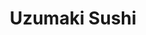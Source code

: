 ---
layout: place
title: Uzumaki Sushi
permalink: /california/culver-city/uzumaki-sushi.html
stateAbbr: CA
stateName: California
cityName: Culver City
seo:
  type: restaurant
  links: http://www.uzumaki-sushi.com/
place_id: ChIJ15ypvj66woARULXCuoJZxrc
photos:
  - name: >-
      places/ChIJ15ypvj66woARULXCuoJZxrc/photos/AeeoHcJmF8TQ2nVV1pAlYG4otOotz6qrourowEQ2fXK7dhiuNM4nS_TqkZipm3UE9lk4jPT3wKVOHs4w8eDvezJrCE1sbM3GyCfgVHR_C9zADBKpYJXUzlxKwMowc9aGm_My2vsq6ClmqFB9_TGKtoEZXye5uyp0_9n7LbWY7Sq6hNe-IPt1Jp3p5kbjBCuaCuwRF94Kdhioyqnsv7yN6OB3WHqkP6I1S-4KxjnbRj7Xaojf90ZoknJ-WP_ZcfIxwpKphuGNZkXYyAaJB5WJ8K44wFcA27xIv-j214ag7qe3MhQEbQ
    widthPx: 4032
    heightPx: 3024
    authorAttributions:
      - displayName: Uzumaki Sushi
        uri: https://maps.google.com/maps/contrib/114492067519369878204
        photoUri: >-
          https://lh3.googleusercontent.com/a-/ALV-UjVJ0wiomXHU0h0llfVeCeph8HRowB4mPNLuVCtBcSUk61qQhoU=s100-p-k-no-mo
    flagContentUri: >-
      https://www.google.com/local/imagery/report/?cb_client=maps_api_places.places_api&image_key=!1e10!2sAF1QipNGih74nz6lG0IxnPRqCAY5RAU2GPI1kiFKJ0ic&hl=en-US
    googleMapsUri: >-
      https://www.google.com/maps/place//data=!3m4!1e2!3m2!1sAF1QipNGih74nz6lG0IxnPRqCAY5RAU2GPI1kiFKJ0ic!2e10!4m2!3m1!1s0x80c2ba3ebea99cd7:0xb7c65982bac2b550
  - name: >-
      places/ChIJ15ypvj66woARULXCuoJZxrc/photos/AeeoHcKI8bXevW956l14_m0vcqz_UXsF3AyBgGZgycTQ-H1sxBUC6TZCZkJE2GeCES2roze8FGzrYW5z7ma8gKcJc_pgmbFsqVXKVvc511AlfG7eMNMao_iyBBBdAN0kyqhdegfCx8kZqioXQ2mp6mNF07Nl9FRoNCH4T-vxtpQyvk__GOpLIE-sz8AKJo_QfSDu-516DMp-2spjyod340ZwqkYO07w3EPUoCI6bjCOX3UbuKtXmJRNYoknVNTzY6iOa3TIKIvv2Ex8ZAH67RJKcu1ICIi_nS1SnrDlVeoK-svye6r4sYxv-lbgsGiBjqZ5wxZ9jDTdP77Tx0tt_s8uTIsDJ3Xjqk4KSAFa_HsG6iBjzivsOpUZ4ud81lLbknUYa6wbc1LoJNRfWR0NlOG2aXw_ffEo8aLsce9X1qxP7OnH2ZZM
    widthPx: 2048
    heightPx: 1454
    authorAttributions:
      - displayName: Russ Lacuata
        uri: https://maps.google.com/maps/contrib/103464758035032588945
        photoUri: >-
          https://lh3.googleusercontent.com/a-/ALV-UjWyRlw5Sogp8E4ynYJzbN78SGF9Gn2P5mEnk_d4YuzinEH-R7AkeA=s100-p-k-no-mo
    flagContentUri: >-
      https://www.google.com/local/imagery/report/?cb_client=maps_api_places.places_api&image_key=!1e10!2sCIHM0ogKEICAgICc19yl7AE&hl=en-US
    googleMapsUri: >-
      https://www.google.com/maps/place//data=!3m4!1e2!3m2!1sCIHM0ogKEICAgICc19yl7AE!2e10!4m2!3m1!1s0x80c2ba3ebea99cd7:0xb7c65982bac2b550
  - name: >-
      places/ChIJ15ypvj66woARULXCuoJZxrc/photos/AeeoHcI0TzWz5ttFFESZflGn_uSex2UbjuZGz733hp37xCCZk1OTH382eWLWflJ5j-77IRBno0E2AX2RfndaYVBpEAamGXPumKsTaG2TFJVwfJ4ecAZMlDEs_acCQ8Q716HTRJd7Xgtdt8DXrvQOg9v6FRKYTxSFnEFD7c66PmlKh-PqLoa8MtUre0T3eDqXkpo3RXqXS_tMiL0s9U9GEB35QmE6ilDscg2cBlyAXR3RKufJoX8smiK6iEs_1XFEYFLEqHCfjghRlw_XIE572qybw6lz5AKqrR10_mWowPFWfMQeHz2uKfAcXCxBtt2BUUb4nQm5zIMLgxaa4Vzd_-mXCk9Yb3hqZMMxkMzudCucitRs3O979njMY0VhhsjUG-E9oq8MxLOLZg8SJXvSx1lM0PW6gkOh81fEfGQsDkaGbdDLzj4z
    widthPx: 4032
    heightPx: 3024
    authorAttributions:
      - displayName: Gabriella Jackson
        uri: https://maps.google.com/maps/contrib/114856729429357643019
        photoUri: >-
          https://lh3.googleusercontent.com/a-/ALV-UjWHBhCIYvYat8GV7JLcDtxTIFwo90CfxAQkIOb4qCZKumC3_S79Mw=s100-p-k-no-mo
    flagContentUri: >-
      https://www.google.com/local/imagery/report/?cb_client=maps_api_places.places_api&image_key=!1e10!2sCIHM0ogKEICAgMCopcCuhwE&hl=en-US
    googleMapsUri: >-
      https://www.google.com/maps/place//data=!3m4!1e2!3m2!1sCIHM0ogKEICAgMCopcCuhwE!2e10!4m2!3m1!1s0x80c2ba3ebea99cd7:0xb7c65982bac2b550
  - name: >-
      places/ChIJ15ypvj66woARULXCuoJZxrc/photos/AeeoHcKtz7xjtgYoAHE3d6sSt-xb9psOx3W7d1g9SswNswecUheuY92k11OLizqliiQ7qqBl53-ow2GM5MLBnnJTPJWDWGTZeTBf0DPPmMAQxZ8xcHiHkNAhq7gmoreAOpIiM0N2mf_nhjV1cm2oZmD6Q09Ie_NJR3TRAK4AuABlWq02o6AX5YRvw2z3N8CnX9_8q_EIIQqL8rXufat_3xvPF_s-fhwbb24zCMns1IauLnU9gS8sOHE-UOtonEq7fdSgWzbxxuwkmzADh8B0dhRyljqh0mrhthDGmBe25R1MNHyClQ
    widthPx: 2048
    heightPx: 1536
    authorAttributions:
      - displayName: Uzumaki Sushi
        uri: https://maps.google.com/maps/contrib/114492067519369878204
        photoUri: >-
          https://lh3.googleusercontent.com/a-/ALV-UjVJ0wiomXHU0h0llfVeCeph8HRowB4mPNLuVCtBcSUk61qQhoU=s100-p-k-no-mo
    flagContentUri: >-
      https://www.google.com/local/imagery/report/?cb_client=maps_api_places.places_api&image_key=!1e10!2sAF1QipMHf0oHp1AaQJTyJy4itbrTf0P-3uwDs2bgtf5O&hl=en-US
    googleMapsUri: >-
      https://www.google.com/maps/place//data=!3m4!1e2!3m2!1sAF1QipMHf0oHp1AaQJTyJy4itbrTf0P-3uwDs2bgtf5O!2e10!4m2!3m1!1s0x80c2ba3ebea99cd7:0xb7c65982bac2b550
  - name: >-
      places/ChIJ15ypvj66woARULXCuoJZxrc/photos/AeeoHcJm1ONemPKTqvo3EPGtc6MJbhzmfxs-M-6aNaNbgvJxLclaRy7h9L0EIM52tL1Db-hUlQZer38XSKjle_7sKyAkDj-v2VufXFeOfjxpY9AvD_uULjKgdJtJs0D5gxWH40IC50UERxhQXlnbSpWzgL9AVSp8p24_tYQUxIVycrPM1T507v11uqUef-cmrTkfzRgo6MSCYYH6wGbNh56Ghv-8KR-iPl681NU_PkvIP6y7DDYhoBnNJxp9V8HeMSG6cx9uFaQuOWo01EZHgPLyJts91Z22KG3TewYKxHKFWUvZW68juXCbyJa38_AbDtvRXWL5nnAzmC-Y-RYdPTwptAqWFVf_WefTQ7hUijP4deY0XcFpNhWHor4bq65eapsKb33_ZMdGjO19-G7zVoZHon9xv-7JHsXFo3QJdIouFOVKcgIJ
    widthPx: 3024
    heightPx: 4032
    authorAttributions:
      - displayName: My Nguyen
        uri: https://maps.google.com/maps/contrib/108954821222298556249
        photoUri: >-
          https://lh3.googleusercontent.com/a-/ALV-UjXRTnlNNPXCerJsbcgeGyI62csZlfgSsYQIan5VZxPkYzzfkTNM_g=s100-p-k-no-mo
    flagContentUri: >-
      https://www.google.com/local/imagery/report/?cb_client=maps_api_places.places_api&image_key=!1e10!2sCIHM0ogKEICAgID3qdeczwE&hl=en-US
    googleMapsUri: >-
      https://www.google.com/maps/place//data=!3m4!1e2!3m2!1sCIHM0ogKEICAgID3qdeczwE!2e10!4m2!3m1!1s0x80c2ba3ebea99cd7:0xb7c65982bac2b550
  - name: >-
      places/ChIJ15ypvj66woARULXCuoJZxrc/photos/AeeoHcIGYNgXsxKkrJmsXzwLA-Tp07c8ArLOWXyHesBrouRiDfZuvwSOyEJO2sq676OkoqaCaj3FkR9XQc_PKH-vVsBkilF6iIBfnOU2-5moBmz0PY_gmJLdZkN090RelGG9SAqPSp1LRAqyPjYCzpzFVsM7q3tlGB9IgZqiLHj3qLWVvpjezE4Iq-GnskPHTwOnGQReWYT2MYqkyANEJ-PcxRvp3CBoWPxxcrXeRGCaK05njnf1j82LiLMxNlmIwj8ZVSbOINjI9wEU2qayPQ0wrVibOZQbKX-6zuaC5SPq8plrUoNx1ve7bR30CXdzNusDKsmkcXBLCGbXc6K9gbP8Nu7SKhN2xCEAsjuNgOYt9yOEjomBsssPS1ZZfihfZHp5eJPSTyBQjP6ybL4H2EJ8Xr5aTithbqQBPXFNgM4vwgl7JpeV
    widthPx: 3072
    heightPx: 4080
    authorAttributions:
      - displayName: De'Von Walker
        uri: https://maps.google.com/maps/contrib/104312566540917095054
        photoUri: >-
          https://lh3.googleusercontent.com/a-/ALV-UjUkoMznvM8JhjZWuEUq3KRlHuXHIKKmBKViHDBU3c6D3uIgsEr5Ww=s100-p-k-no-mo
    flagContentUri: >-
      https://www.google.com/local/imagery/report/?cb_client=maps_api_places.places_api&image_key=!1e10!2sCIHM0ogKEICAgICz-rLI5wE&hl=en-US
    googleMapsUri: >-
      https://www.google.com/maps/place//data=!3m4!1e2!3m2!1sCIHM0ogKEICAgICz-rLI5wE!2e10!4m2!3m1!1s0x80c2ba3ebea99cd7:0xb7c65982bac2b550
  - name: >-
      places/ChIJ15ypvj66woARULXCuoJZxrc/photos/AeeoHcIZOsfn-X-thn1o0PZ3ZHZdrtEWOxnysg13bSLIC61wjron1SQ7AiqY-5lFm94iQSsyytWxoGs7_REOvVWG6lgjPp_LIrp05DtcCVkwwkePyTduzPGfbMPyZLG7ortKM4zZFoMRFPVmj6ZRFL7N3VsJomVo0DBwbZZPlgbdbw2TZ42e87d15caRoIrKuQ0S0Nig2f3duKglNgUi1wup7O7fCALpBJho1sF_JKlDHB-_jiheGruotqMDtxIZt_LZo3_UQnp-dRqy0RYw05zYyjo-LjjAha_6m7AlE0eok0kA3HHAMSypg7aOSxBlmc6w7pqKQKAJwbp5bfa24mz4qxUxoAXd0ibiaSuYudVa_wRAS1opY2cHWu0YUrUSNqfBLM7r9LklMucHclpCh8xkoXebsDA23dXKDSTe6i-fv2EpJw
    widthPx: 3000
    heightPx: 4000
    authorAttributions:
      - displayName: Talvi Fried
        uri: https://maps.google.com/maps/contrib/117744194153816655080
        photoUri: >-
          https://lh3.googleusercontent.com/a-/ALV-UjWJlyTi3DDxxDZ7yFFkrb53-2LcJK1MAICqg05FKxjhvhEGMa-P=s100-p-k-no-mo
    flagContentUri: >-
      https://www.google.com/local/imagery/report/?cb_client=maps_api_places.places_api&image_key=!1e10!2sCIHM0ogKEICAgICnsP_3NA&hl=en-US
    googleMapsUri: >-
      https://www.google.com/maps/place//data=!3m4!1e2!3m2!1sCIHM0ogKEICAgICnsP_3NA!2e10!4m2!3m1!1s0x80c2ba3ebea99cd7:0xb7c65982bac2b550
  - name: >-
      places/ChIJ15ypvj66woARULXCuoJZxrc/photos/AeeoHcLXVlUlVZYxChb3gnRu8MrTCGazaZ_mB_mQCpqecxxFMLnvXFivs_bicmk85-HMlrvCDVWK4yMwII-mjWX7gv7r7PumcWupho0T3ooJDzpZEsWTjKOyw5y8m5ngdSVuOSXytoELh6YI82pjqw_kTfSIZAoVk5QjH5wcTrVqgfAGVDO1uqlwpISCyWD2xcZEqCiX1nIDbJJSjVedLHXX1kV8azDA2an5nZy7GBy3jwQXxmQfwmctU5qDby7jWelplf6wlVvs_34QHFvDbYghB0u5h4wcev0nGxmBpOP3rRTGxYb1Tmdn36aW3fjXz-nNdGaxp4v8xeMNpDLoWQc2BNC45luooRknR5yniEk5CyXBQqzjM42XfGH9sGlmq4awcFjITxw_S8iCxYLjEQ5oplfGJmOdM5cPrhok73p1XAAJkQ
    widthPx: 3072
    heightPx: 4080
    authorAttributions:
      - displayName: De'Von Walker
        uri: https://maps.google.com/maps/contrib/104312566540917095054
        photoUri: >-
          https://lh3.googleusercontent.com/a-/ALV-UjUkoMznvM8JhjZWuEUq3KRlHuXHIKKmBKViHDBU3c6D3uIgsEr5Ww=s100-p-k-no-mo
    flagContentUri: >-
      https://www.google.com/local/imagery/report/?cb_client=maps_api_places.places_api&image_key=!1e10!2sCIHM0ogKEICAgICz-rKwbQ&hl=en-US
    googleMapsUri: >-
      https://www.google.com/maps/place//data=!3m4!1e2!3m2!1sCIHM0ogKEICAgICz-rKwbQ!2e10!4m2!3m1!1s0x80c2ba3ebea99cd7:0xb7c65982bac2b550
  - name: >-
      places/ChIJ15ypvj66woARULXCuoJZxrc/photos/AeeoHcI05u3wYpaLVH5ohdaIvjwj018B16TkypSjS9zKDPYj6o_H24zbMb3Lm-B7lMm8dxQOrH317A82_lynsHjFnNPuv8y93B6DQcZuqI_EpqeM6MJ9HuvAjO78pg6SDyYSwCuvECd5_EnnO1FkiOGzg5lR6UOSCSlKRF-7LeE1LyWeCY4VV1kSVRkyIj1KB7igF8SAuKUeYPBfWb3B4dur0zWuZAyFFZutPRsYmpUhLMYtOQQF1ULDvliKAYwtuxPCdRxc_VfKu9nrOAoZpvgITJwpAQI3w5zGlSfjcFB90zyqCSxc23dq_gaR6nLQxS2s5Jr3H_D6-AJBp_A4d9B4MT_lhVvgytCVZsCWYpHs1UVFbjjrFgUgXHvihtkreKtobIUFUUR5p4s6IWPkvYT7tHO_-ENt7wc5DyztrnH4YjPXt4o
    widthPx: 4032
    heightPx: 3024
    authorAttributions:
      - displayName: Hossein Javid
        uri: https://maps.google.com/maps/contrib/107422298949664003062
        photoUri: >-
          https://lh3.googleusercontent.com/a/ACg8ocKtir4qdD2HqB9h8slUHOVPRx4N-NlBarMDmU3Rah8sxfcxFA=s100-p-k-no-mo
    flagContentUri: >-
      https://www.google.com/local/imagery/report/?cb_client=maps_api_places.places_api&image_key=!1e10!2sCIHM0ogKEICAgIDh05W1tQE&hl=en-US
    googleMapsUri: >-
      https://www.google.com/maps/place//data=!3m4!1e2!3m2!1sCIHM0ogKEICAgIDh05W1tQE!2e10!4m2!3m1!1s0x80c2ba3ebea99cd7:0xb7c65982bac2b550
  - name: >-
      places/ChIJ15ypvj66woARULXCuoJZxrc/photos/AeeoHcJKa1Tg6lPQgV5ldBe0dgYQv0RrXVSKE7UVM9thbyvKb6vHDdKexyzb7uTZuMU-9Eqd9__oc7pCauRxzityKSqj_UBU46e5YgklsYzSrAwV_zLy5IEnsowUcNezopHga-qQtXKDJ3v3gHzCtb5lxmXM8FWzT8Ox-WMtQ8PWPtNb6fm4-mTcT6VxqFTKZwMEfwQ9SEbXR3fYfe1B0_5Lo0P3_h_jETB6VS9Ofpa34BpHbHVciQSY9DlKnFz48gSN00Ka9vhu7h9PWnGXBWOTXvE8QcWeeDBFthFnkiTHKdkaa8rPo-cwEnQyfLN79bYpz9m9y3vsW5sb0v1EwURqKrVf3EzgUoALWHvcJDk3P1Dp4ls2c1CcMtGFmygRtwOFMvKC2LIOHFgLiGYwbuuDmb0sEf2O-MoRpUJ9LdyOIUXGHKFD
    widthPx: 3000
    heightPx: 4000
    authorAttributions:
      - displayName: Talvi Fried
        uri: https://maps.google.com/maps/contrib/117744194153816655080
        photoUri: >-
          https://lh3.googleusercontent.com/a-/ALV-UjWJlyTi3DDxxDZ7yFFkrb53-2LcJK1MAICqg05FKxjhvhEGMa-P=s100-p-k-no-mo
    flagContentUri: >-
      https://www.google.com/local/imagery/report/?cb_client=maps_api_places.places_api&image_key=!1e10!2sCIHM0ogKEICAgICnsP_3tAE&hl=en-US
    googleMapsUri: >-
      https://www.google.com/maps/place//data=!3m4!1e2!3m2!1sCIHM0ogKEICAgICnsP_3tAE!2e10!4m2!3m1!1s0x80c2ba3ebea99cd7:0xb7c65982bac2b550
address: 11060 Washington Blvd, Culver City, CA 90232, USA
street: 11060 Washington Blvd
city: Culver City
state: CA
zip: '90232'
country: USA
neighborhood: Clarkdale
latitude: '34.009625'
longitude: '-118.411351'
accessibility_options:
  wheelchairAccessibleParking: true
  wheelchairAccessibleEntrance: true
  wheelchairAccessibleRestroom: true
  wheelchairAccessibleSeating: true
business_status: OPERATIONAL
name: Uzumaki Sushi
google_maps_links:
  directionsUri: >-
    https://www.google.com/maps/dir//''/data=!4m7!4m6!1m1!4e2!1m2!1m1!1s0x80c2ba3ebea99cd7:0xb7c65982bac2b550!3e0
  placeUri: https://maps.google.com/?cid=13242370172343465296
  writeAReviewUri: >-
    https://www.google.com/maps/place//data=!4m3!3m2!1s0x80c2ba3ebea99cd7:0xb7c65982bac2b550!12e1
  reviewsUri: >-
    https://www.google.com/maps/place//data=!4m4!3m3!1s0x80c2ba3ebea99cd7:0xb7c65982bac2b550!9m1!1b1
  photosUri: >-
    https://www.google.com/maps/place//data=!4m3!3m2!1s0x80c2ba3ebea99cd7:0xb7c65982bac2b550!10e5
primary_type: Japanese Restaurant
opening_hours:
  openNow: false
  periods:
    - open:
        day: 0
        hour: 17
        minute: 0
      close:
        day: 0
        hour: 21
        minute: 15
    - open:
        day: 2
        hour: 12
        minute: 0
      close:
        day: 2
        hour: 14
        minute: 15
    - open:
        day: 2
        hour: 17
        minute: 30
      close:
        day: 2
        hour: 21
        minute: 15
    - open:
        day: 3
        hour: 12
        minute: 0
      close:
        day: 3
        hour: 14
        minute: 15
    - open:
        day: 3
        hour: 17
        minute: 30
      close:
        day: 3
        hour: 21
        minute: 15
    - open:
        day: 4
        hour: 12
        minute: 0
      close:
        day: 4
        hour: 14
        minute: 15
    - open:
        day: 4
        hour: 17
        minute: 30
      close:
        day: 4
        hour: 21
        minute: 15
    - open:
        day: 5
        hour: 17
        minute: 0
      close:
        day: 5
        hour: 21
        minute: 45
    - open:
        day: 6
        hour: 17
        minute: 0
      close:
        day: 6
        hour: 21
        minute: 45
  weekdayDescriptions:
    - 'Monday: Closed'
    - 'Tuesday: 12:00 – 2:15 PM, 5:30 – 9:15 PM'
    - 'Wednesday: 12:00 – 2:15 PM, 5:30 – 9:15 PM'
    - 'Thursday: 12:00 – 2:15 PM, 5:30 – 9:15 PM'
    - 'Friday: 5:00 – 9:45 PM'
    - 'Saturday: 5:00 – 9:45 PM'
    - 'Sunday: 5:00 – 9:15 PM'
  nextOpenTime: '2025-05-04T00:00:00Z'
secondary_opening_hours:
  regular:
    weekdayDescriptions: null
    type: null
  current:
    weekdayDescriptions: null
    type: null
phone: (310) 425-8904
price_level: PRICE_LEVEL_EXPENSIVE
price_range: $50 &ndash; $100
rating: '4.7'
rating_count: 457
website: http://www.uzumaki-sushi.com/
description: >-
  Discover Uzumaki Sushi in Culver City$$$Uzumaki Sushi in Culver City, CA,
  stands out as a go-to spot for fresh sushi and Japanese dishes in a sleek,
  minimalist environment. This welcoming restaurant features a variety of
  classic rolls and small plates made with high-quality ingredients, perfect for
  those exploring sushi restaurants in the area. Accessibility is a key
  highlight, with options like wheelchair-friendly parking and entrances that
  make it easy for everyone to enjoy a meal. The spot's efficient service and
  cozy atmosphere add to its appeal, ideal for casual dinners or groups seeking
  top-rated Japanese places nearby.
generative_summary: >-
  Discover Uzumaki Sushi in Culver City$$$Uzumaki Sushi in Culver City, CA,
  stands out as a go-to spot for fresh sushi and Japanese dishes in a sleek,
  minimalist environment. This welcoming restaurant features a variety of
  classic rolls and small plates made with high-quality ingredients, perfect for
  those exploring sushi restaurants in the area. Accessibility is a key
  highlight, with options like wheelchair-friendly parking and entrances that
  make it easy for everyone to enjoy a meal. The spot's efficient service and
  cozy atmosphere add to its appeal, ideal for casual dinners or groups seeking
  top-rated Japanese places nearby.
generative_disclosure: Summarized by AI using the Grok-3-Mini model.
reviews:
  - name: >-
      places/ChIJ15ypvj66woARULXCuoJZxrc/reviews/ChdDSUhNMG9nS0VJQ0FnTUNvcGNDdXV3RRAB
    relativePublishTimeDescription: 2 weeks ago
    rating: 5
    text:
      text: >-
        The food is AMAZING and the staff is extremely nice and helpful! Service
        comes quick and the food never disappoints. The sushi is well priced
        too—it’s not too expensive! I got 3 rolls for under $40.
      languageCode: en
    originalText:
      text: >-
        The food is AMAZING and the staff is extremely nice and helpful! Service
        comes quick and the food never disappoints. The sushi is well priced
        too—it’s not too expensive! I got 3 rolls for under $40.
      languageCode: en
    authorAttribution:
      displayName: Gabriella Jackson
      uri: https://www.google.com/maps/contrib/114856729429357643019/reviews
      photoUri: >-
        https://lh3.googleusercontent.com/a-/ALV-UjWHBhCIYvYat8GV7JLcDtxTIFwo90CfxAQkIOb4qCZKumC3_S79Mw=s128-c0x00000000-cc-rp-mo-ba2
    publishTime: '2025-04-18T17:21:42.115123Z'
    flagContentUri: >-
      https://www.google.com/local/review/rap/report?postId=ChdDSUhNMG9nS0VJQ0FnTUNvcGNDdXV3RRAB&d=17924085&t=1
    googleMapsUri: >-
      https://www.google.com/maps/reviews/data=!4m6!14m5!1m4!2m3!1sChdDSUhNMG9nS0VJQ0FnTUNvcGNDdXV3RRAB!2m1!1s0x80c2ba3ebea99cd7:0xb7c65982bac2b550
  - name: >-
      places/ChIJ15ypvj66woARULXCuoJZxrc/reviews/ChZDSUhNMG9nS0VJQ0FnTUNJM2VmOVBnEAE
    relativePublishTimeDescription: 4 weeks ago
    rating: 5
    text:
      text: >-
        Fantastic sushi spot with good value. The Uzumaki sets are great -
        salmon and hamachi were standouts. The toro roll and unagi were worth it
        as well.


        Hidden gem would be the fish kaarage - the fish was so soft and
        flavorful, highly recommend over the chicken one


        Service is super quick and on point - they're always busing dishes and
        food came out quickly. Great for when you want something a little nicer
        but don't want the full Omakase
      languageCode: en
    originalText:
      text: >-
        Fantastic sushi spot with good value. The Uzumaki sets are great -
        salmon and hamachi were standouts. The toro roll and unagi were worth it
        as well.


        Hidden gem would be the fish kaarage - the fish was so soft and
        flavorful, highly recommend over the chicken one


        Service is super quick and on point - they're always busing dishes and
        food came out quickly. Great for when you want something a little nicer
        but don't want the full Omakase
      languageCode: en
    authorAttribution:
      displayName: Alex Y
      uri: https://www.google.com/maps/contrib/114837786933334423879/reviews
      photoUri: >-
        https://lh3.googleusercontent.com/a/ACg8ocJNAAmy4joyC4PfI91blkyKP4EWoIgTk_TzHqTY6EVUSdEWMA=s128-c0x00000000-cc-rp-mo-ba4
    publishTime: '2025-04-04T04:43:44.642115Z'
    flagContentUri: >-
      https://www.google.com/local/review/rap/report?postId=ChZDSUhNMG9nS0VJQ0FnTUNJM2VmOVBnEAE&d=17924085&t=1
    googleMapsUri: >-
      https://www.google.com/maps/reviews/data=!4m6!14m5!1m4!2m3!1sChZDSUhNMG9nS0VJQ0FnTUNJM2VmOVBnEAE!2m1!1s0x80c2ba3ebea99cd7:0xb7c65982bac2b550
  - name: >-
      places/ChIJ15ypvj66woARULXCuoJZxrc/reviews/ChdDSUhNMG9nS0VJQ0FnTUN3OU02WW5BRRAB
    relativePublishTimeDescription: a month ago
    rating: 3
    text:
      text: >-
        I’ve been coming to Uzumaki for years and liked it much better when they
        had a sushi bar. The servers that work there don’t really know what
        they’re doing. They kept snatching plates from right under my face the
        second I finished the last piece. It was anxiety-inducing. They would
        also refill water and green tea and sake without asking even when just a
        tiny bit was gone from the glass. We spent almost $400 including tip and
        I would have really appreciated a better dining experience. When I
        picked up the last piece of my chef’s omakase, the waitress swooped in,
        grabbed my plate and immediately started asking us what we wanted for
        dessert. I couldn’t even answer her because I was still chewing. I
        honestly wish someone would train these servers properly because for
        these prices, that is simply unacceptable!!


        The food was good. We loved the oysters especially and even ordered a
        second round. The salmon was clearly farmed though and not wild-caught
        (you could tell by the color and thick white stripes). Would have
        expected better quality for the price. Probably won’t come back anytime
        soon! For the price, you can find better places.
      languageCode: en
    originalText:
      text: >-
        I’ve been coming to Uzumaki for years and liked it much better when they
        had a sushi bar. The servers that work there don’t really know what
        they’re doing. They kept snatching plates from right under my face the
        second I finished the last piece. It was anxiety-inducing. They would
        also refill water and green tea and sake without asking even when just a
        tiny bit was gone from the glass. We spent almost $400 including tip and
        I would have really appreciated a better dining experience. When I
        picked up the last piece of my chef’s omakase, the waitress swooped in,
        grabbed my plate and immediately started asking us what we wanted for
        dessert. I couldn’t even answer her because I was still chewing. I
        honestly wish someone would train these servers properly because for
        these prices, that is simply unacceptable!!


        The food was good. We loved the oysters especially and even ordered a
        second round. The salmon was clearly farmed though and not wild-caught
        (you could tell by the color and thick white stripes). Would have
        expected better quality for the price. Probably won’t come back anytime
        soon! For the price, you can find better places.
      languageCode: en
    authorAttribution:
      displayName: Eva Gross
      uri: https://www.google.com/maps/contrib/105330165947617921142/reviews
      photoUri: >-
        https://lh3.googleusercontent.com/a-/ALV-UjVHeaB_6hS9S5cSw4M3ZI0C7dbqlX47Cm_YgeKt0Ddrijy_AMJS=s128-c0x00000000-cc-rp-mo-ba3
    publishTime: '2025-03-17T00:02:27.791988Z'
    flagContentUri: >-
      https://www.google.com/local/review/rap/report?postId=ChdDSUhNMG9nS0VJQ0FnTUN3OU02WW5BRRAB&d=17924085&t=1
    googleMapsUri: >-
      https://www.google.com/maps/reviews/data=!4m6!14m5!1m4!2m3!1sChdDSUhNMG9nS0VJQ0FnTUN3OU02WW5BRRAB!2m1!1s0x80c2ba3ebea99cd7:0xb7c65982bac2b550
  - name: >-
      places/ChIJ15ypvj66woARULXCuoJZxrc/reviews/ChdDSUhNMG9nS0VJQ0FnSURoMDVXMTVRRRAB
    relativePublishTimeDescription: 2 years ago
    rating: 5
    text:
      text: >-
        Great place, Amazing food. The ambiance is good not great. This place
        could be a fine dining experience but it is more of every day great
        sushi place m. One the best dish quality I have had in Los Angeles. The
        food is very simple but it’s extremely delicious. This a very difficult
        task to achieve. No unnecessary flavoring trying hard to make the food
        taste better. The service was very good , very fast. I love ginger and I
        hate that I have to continually ask for more. They kept my ginger plate
        full the whole time. I only wish they would take reservations as hate
        waiting for my table. I will be returning with my wife and friends for
        more. The albacore and yellowtail were to die for, Amazing.


        Over all rating 4.5


        5 for sushi / fish

        5 for service

        4 for ambiance

        3 for not taking reservations
      languageCode: en
    originalText:
      text: >-
        Great place, Amazing food. The ambiance is good not great. This place
        could be a fine dining experience but it is more of every day great
        sushi place m. One the best dish quality I have had in Los Angeles. The
        food is very simple but it’s extremely delicious. This a very difficult
        task to achieve. No unnecessary flavoring trying hard to make the food
        taste better. The service was very good , very fast. I love ginger and I
        hate that I have to continually ask for more. They kept my ginger plate
        full the whole time. I only wish they would take reservations as hate
        waiting for my table. I will be returning with my wife and friends for
        more. The albacore and yellowtail were to die for, Amazing.


        Over all rating 4.5


        5 for sushi / fish

        5 for service

        4 for ambiance

        3 for not taking reservations
      languageCode: en
    authorAttribution:
      displayName: Hossein Javid
      uri: https://www.google.com/maps/contrib/107422298949664003062/reviews
      photoUri: >-
        https://lh3.googleusercontent.com/a/ACg8ocKtir4qdD2HqB9h8slUHOVPRx4N-NlBarMDmU3Rah8sxfcxFA=s128-c0x00000000-cc-rp-mo-ba5
    publishTime: '2023-03-17T05:58:04.230453Z'
    flagContentUri: >-
      https://www.google.com/local/review/rap/report?postId=ChdDSUhNMG9nS0VJQ0FnSURoMDVXMTVRRRAB&d=17924085&t=1
    googleMapsUri: >-
      https://www.google.com/maps/reviews/data=!4m6!14m5!1m4!2m3!1sChdDSUhNMG9nS0VJQ0FnSURoMDVXMTVRRRAB!2m1!1s0x80c2ba3ebea99cd7:0xb7c65982bac2b550
  - name: >-
      places/ChIJ15ypvj66woARULXCuoJZxrc/reviews/ChZDSUhNMG9nS0VJQ0FnTURvanQtbGVBEAE
    relativePublishTimeDescription: a week ago
    rating: 2
    text:
      text: >-
        Only had sushi, overpriced with small portions.

        Servers cleared too often, sometimes before we finished entire meal.

        Waitress explained our sushi, even when we already knew how to put
        wadsbi and soy sauce together..

        Not sure they were even Japanese..I believe they were Chinese or Korean.
      languageCode: en
    originalText:
      text: >-
        Only had sushi, overpriced with small portions.

        Servers cleared too often, sometimes before we finished entire meal.

        Waitress explained our sushi, even when we already knew how to put
        wadsbi and soy sauce together..

        Not sure they were even Japanese..I believe they were Chinese or Korean.
      languageCode: en
    authorAttribution:
      displayName: Lillian Matayoshi
      uri: https://www.google.com/maps/contrib/101133609145657307196/reviews
      photoUri: >-
        https://lh3.googleusercontent.com/a-/ALV-UjUEHlH4wsnDbz0wbbt3cuZKfXkJrVBhMIDkX93EoCqzYDJf-9c=s128-c0x00000000-cc-rp-mo-ba2
    publishTime: '2025-04-24T21:57:18.432718Z'
    flagContentUri: >-
      https://www.google.com/local/review/rap/report?postId=ChZDSUhNMG9nS0VJQ0FnTURvanQtbGVBEAE&d=17924085&t=1
    googleMapsUri: >-
      https://www.google.com/maps/reviews/data=!4m6!14m5!1m4!2m3!1sChZDSUhNMG9nS0VJQ0FnTURvanQtbGVBEAE!2m1!1s0x80c2ba3ebea99cd7:0xb7c65982bac2b550
review_summary: >-
  What Customers Are Saying About This Sushi Spot$$$Folks generally love the
  fresh flavors and quick service at this sushi haven, with many praising the
  standout dishes and great value for the price. While some mention portions
  feeling a bit small and service occasionally rushing things, the overall vibe
  keeps things enjoyable and efficient. It's often highlighted as a solid choice
  for anyone craving sushi near me, especially for its flavorful options that
  hit the spot without breaking the bank. Reviewers appreciate the welcoming
  feel and speedy delivery of meals, making it a reliable pick for casual
  outings. Overall, the positives around taste and atmosphere shine through,
  encouraging a return visit for more satisfying bites.
review_disclosure: Summarized by AI using the Grok-3-Mini model.
parking_options:
  freeParkingLot: true
payment_options:
  acceptsCreditCards: true
  acceptsDebitCards: true
  acceptsCashOnly: false
  acceptsNfc: true
allow_dogs: null
curbside_pickup: null
delivery: true
dine_in: true
good_for_children: false
good_for_groups: true
good_for_sports: false
live_music: false
menu_for_children: false
outdoor_seating: null
reservable: true
restroom: true
serves_beer: true
serves_breakfast: false
serves_brunch: false
serves_cocktails: null
serves_coffee: false
serves_dinner: true
serves_dessert: true
serves_lunch: true
serves_vegetarian_food: false
serves_wine: true
takeout: true
update_category: atmosphere
places_description: >-
  Sleek, minimalist eatery offering classic sushi rolls & Japanese small plates
  in a chill atmosphere.

---
